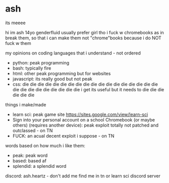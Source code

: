 # ash
its meeee

hi im ash 14yo genderfluid usually prefer girl tho
i fuck w chromebooks
as in break them, so that i can make them not "chrome"books because i do NOT fuck w them

my opinions on coding languages that i understand - not ordered
- python: peak programming
- bash: typically fire
- html: other peak programming but for websites
- javascript: its really good but not peak
- css: die die die die die die die die die die die die die die die die die die die die die die die die die die die i get its useful but it needs to die die die die die die

things i make/made
- learn sci: peak game site    https://sites.google.com/view/learn-sci
- Sign into your personal account on a school Chromebook (or maybe others) (requires another device): peak exploit totally not patched and outclassed - on TN
- FUCK: an acual decent exploit i suppose - on TN

words based on how much i like them:
- peak: peak word
- based: based af
- splendid: a splendid word

discord: ash.heartz - don't add me find me in tn or learn sci discord server
